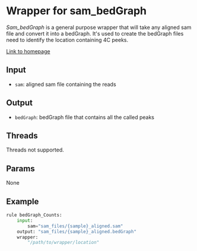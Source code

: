 # Wrapper for sam_bedGraph

*Sam_bedGraph* is a general purpose wrapper that will take any aligned sam file
and convert it into a bedGraph.  It's used to create the bedGraph files need to
identify the location containing 4C peeks. 

[Link to homepage](https://github.com/rr1859/R.4Cker)

## Input
* `sam`: aligned sam file containing the reads

## Output
* `bedGraph`: bedGraph file that contains all the called peaks

## Threads
Threads not supported.

## Params
None

## Example

```python
rule bedGraph_Counts:
    input:
		sam="sam_files/{sample}_aligned.sam"
    output: "sam_files/{sample}_aligned.bedGraph"
    wrapper:
        "/path/to/wrapper/location"
```

